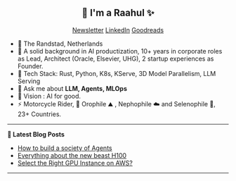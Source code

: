 <h2 align="center">👋 I'm a Raahul ✨</h2>
<p align="center">
  <a href="https://https://musingsonai.substack.com">Newsletter</a> 
  <a href="https://www.linkedin.com/in/raahuldutta/">LinkedIn</a>
  <a href="https://www.goodreads.com/user/show/58410168-raahul-dutta">Goodreads</a>
</p>

- 📍 The Randstad, Netherlands
-  🔭 A solid background in AI productization, 10+ years in corporate roles as Lead, Architect (Oracle, Elsevier, UHG), 2 startup experiences as Founder.
-  📜 Tech Stack: Rust, Python, K8s, KServe, 3D Model Parallelism, LLM Serving
- 💬 Ask me about **LLM, Agents, MLOps**
- 🌌 Vision : AI for good.
- ⚡ Motorcycle Rider, 🌻 Orophile ⛰️ , Nephophile ☁️ and Selenophile 🌙, 23+ Countries.

-------

**📝 Latest Blog Posts**

<!-- BLOG-POST-LIST:START -->
- [How to build a society of Agents](https://musingsonai.substack.com/p/edition-33)
- [Everything about the new beast H100](https://musingsonai.substack.com/p/edition-13-everything-about-the-new)
- [Select the Right GPU Instance on AWS?](https://musingsonai.substack.com/p/edition-12-select-the-right-gpu-instance)
<!-- BLOG-POST-LIST:END -->

-------
